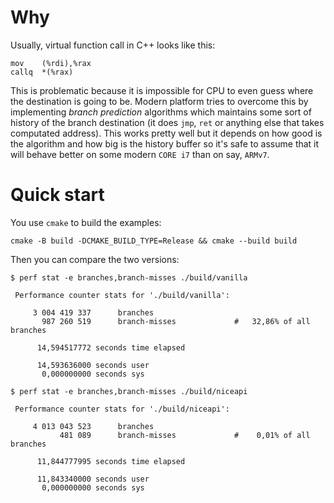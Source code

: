 Why
===
Usually, virtual function call in C++ looks like this:

```
mov    (%rdi),%rax
callq  *(%rax)
```

This is problematic because it is impossible for CPU to even guess where the destination is going to be. Modern platform tries to overcome this by implementing _branch prediction_ algorithms which maintains some sort of history of the branch destination (it does `jmp`, `ret` or anything else that takes computated address). This works pretty well but it depends on how good is the algorithm and how big is the history buffer so it's safe to assume that it will behave better on some modern `CORE i7` than on say, `ARMv7`.


Quick start
===========
You use `cmake` to build the examples:

```
cmake -B build -DCMAKE_BUILD_TYPE=Release && cmake --build build
```

Then you can compare the two versions:
```
$ perf stat -e branches,branch-misses ./build/vanilla

 Performance counter stats for './build/vanilla':

     3 004 419 337      branches
       987 260 519      branch-misses             #   32,86% of all branches

      14,594517772 seconds time elapsed

      14,593636000 seconds user
       0,000000000 seconds sys

$ perf stat -e branches,branch-misses ./build/niceapi

 Performance counter stats for './build/niceapi':

     4 013 043 523      branches
           481 089      branch-misses             #    0,01% of all branches

      11,844777995 seconds time elapsed

      11,843340000 seconds user
       0,000000000 seconds sys
```
